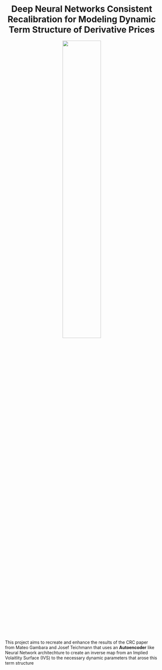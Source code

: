 # <div align='center'> Deep Neural Networks Consistent Recalibration for Modeling Dynamic Term Structure of Derivative Prices</div>

<div align='center'> <img src='https://github.com/user-attachments/assets/8c145c7c-eecb-49de-be5e-766ca563a98c' width='50%' height='50%'> </div>

This project aims to recreate and enhance the results of the CRC paper from Mateo Gambara and Josef Teichmann that uses an **Autoencoder** like Neural Network architechture to create an inverse map from an Implied Volaitlity Surface (IVS) to the necessary dynamic parameters that arose this term structure
